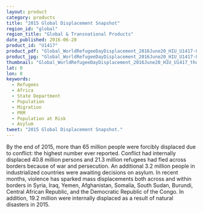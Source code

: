 ```yaml
---
layout: product
category: products
title: "2015 Global Displacement Snapshot"
region_id: "global"
region_title: "Global & Transnational Products"
date_published: 2016-06-20
product_id: "U1417"
product_pdf: "Global_WorldRefugeeDayDisplacement_2016June20_HIU_U1417-01.pdf"
product_jpg: "Global_WorldRefugeeDayDisplacement_2016June20_HIU_U1417-01.jpg"
thumbnail: "Global_WorldRefugeeDayDisplacement_2016June20_HIU_U1417_thumb.jpg"
lat: 0
lon: 0
keywords:
  - Refugees
  - Africa
  - State Department
  - Population
  - Migration
  - PRM
  - Population at Risk
  - Asylum
tweet: "2015 Global Displacement Snapshot."
---
```

By the end of 2015, more than 65 million people were forcibly displaced due to conflict: the highest number ever reported. Conflict had internally displaced 40.8 million persons and 21.3 million refugees had fled across borders because of war and persecution. An additional 3.2 million people in industrialized countries were awaiting decisions on asylum. In recent months, violence has sparked mass displacements both across and within borders in Syria, Iraq, Yemen, Afghanistan, Somalia, South Sudan, Burundi, Central African Republic, and the Democratic Republic of the Congo. In addition, 19.2 million were internally displaced as a result of natural disasters in 2015.
